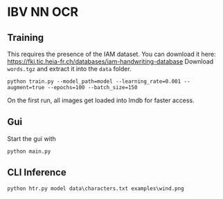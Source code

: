 # IBV NN OCR

## Training
This requires the presence of the IAM dataset. You can download it here: https://fki.tic.heia-fr.ch/databases/iam-handwriting-database
Download `words.tgz` and extract it into the `data` folder. 

```shell
python train.py --model_path=model --learning_rate=0.001 --augment=true --epochs=100 --batch_size=150
```

On the first run, all images get loaded into lmdb for faster access.

## Gui
Start the gui with

```shell
python main.py
```

## CLI Inference 
```shell
python htr.py model data\characters.txt examples\wind.png
```
